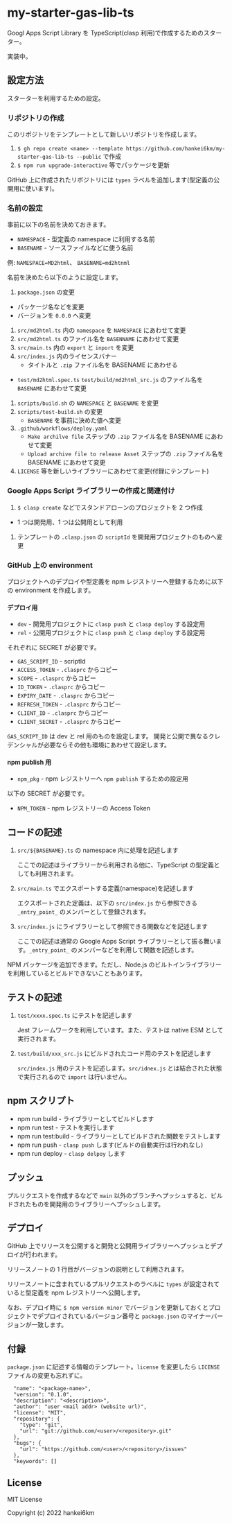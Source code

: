 # my-starter-gas-lib-ts

Googl Apps Script Library を TypeScript(clasp 利用)で作成するためのスターター。

実装中。

## 設定方法

スターターを利用するための設定。

### リポジトリの作成

このリポジトリをテンプレートとして新しいリポジトリを作成します。

1. `$ gh repo create <name> --template https://github.com/hankei6km/my-starter-gas-lib-ts --public` で作成
1. `$ npm run upgrade-interactive` 等でパッケージを更新

GitHub 上に作成されたリポジトリには `types` ラベルを追加します(型定義の公開用に使います)。

### 名前の設定

事前に以下の名前を決めておきます。

- `NAMESPACE` - 型定義の namespace に利用する名前
- `BASENAME` - ソースファイルなどに使う名前

例: `NAMESPACE=MD2html`、 `BASENAME=md2htnml`

名前を決めたら以下のように設定します。

1. `package.json` の変更

- パッケージ名などを変更
- バージョンを `0.0.0` へ変更

1. `src/md2html.ts` 内の `namespace` を `NAMESPACE` にあわせて変更
1. `src/md2html.ts` のファイル名を `BASENNAME` にあわせて変更
1. `src/main.ts` 内の `export` と `inport` を変更
1. `src/index.js` 内のライセンスバナー
   - タイトルと `.zip` ファイル名を BASENAME にあわせる

- `test/md2html.spec.ts` `test/build/md2html_src.js` のファイル名を `BASENAME` にあわせて変更

1. `scripts/build.sh` の `NAMESPACE` と `BASENAME` を変更
1. `scripts/test-build.sh` の変更
   - `BASENAME` を事前に決めた値へ変更
1. `.github/workflows/deploy.yaml`
   - `Make archilve file` ステップの `.zip` ファイル名を BASENAME にあわせて変更
   - `Upload archive file to release Asset` ステップの `.zip` ファイル名を BASENAME にあわせて変更
1. `LICENSE` 等を新しいライブラリーにあわせて変更(付録にテンプレート)

### Google Apps Script ライブラリーの作成と関連付け

1. `$ clasp create` などでスタンドアローンのプロジェクトを 2 つ作成

- 1 つは開発用、1 つは公開用として利用

1. テンプレートの `.clasp.json` の `scriptId` を開発用プロジェクトのものへ変更

### GitHub 上の environment

プロジェクトへのデプロイや型定義を npm レジストリーへ登録するために以下の environment を作成します。

#### デプロイ用

- `dev` - 開発用プロジェクトに `clasp push` と `clasp deploy` する設定用
- `rel` - 公開用プロジェクトに `clasp push` と `clasp deploy` する設定用

それぞれに SECRET が必要です。

- `GAS_SCRIPT_ID` - scriptId
- `ACCESS_TOKEN` - `.clasprc` からコピー
- `SCOPE` - `.clasprc` からコピー
- `ID_TOKEN` - `.clasprc` からコピー
- `EXPIRY_DATE` - `.clasprc` からコピー
- `REFRESH_TOKEN` - `.clasprc` からコピー
- `CLIENT_ID` - `.clasprc` からコピー
- `CLIENT_SECRET` - `.clasprc` からコピー

`GAS_SCRIPT_ID` は dev と rel 用のものを設定します。 開発と公開で異なるクレデンシャルが必要ならその他も環境にあわせて設定します。

#### npm publish 用

- `npm_pkg` - npm レジストリーへ `npm publish` するための設定用

以下の SECRET が必要です。

- `NPM_TOKEN` - npm レジストリーの Access Token

## コードの記述

1. `src/${BASENAME}.ts` の namespace 内に処理を記述します

   ここでの記述はライブラリーから利用される他に、TypeScript の型定義としても利用されます。

1. `src/main.ts` でエクスポートする定義(namespace)を記述します

   エクスポートされた定義は、以下の `src/index.js` から参照できる `_entry_point_` のメンバーとして登録されます。

1. `src/index.js` にライブラリーとして参照できる関数などを記述します

   ここでの記述は通常の Google Apps Script ライブラリーとして振る舞います。`_entry_point_` のメンバーなどを利用して関数を記述します。

NPM パッケージを追加できます。ただし、Node.js のビルトインライブラリーを利用しているとビルドできないこともあります。

## テストの記述

1. `test/xxxx.spec.ts` にテストを記述します

   Jest フレームワークを利用しています。また、テストは native ESM として実行されます。

1. `test/build/xxx_src.js` にビルドされたコード用のテストを記述します

   `src/index.js` 用のテストを記述します。`src/idnex.js` とは結合された状態で実行されるので `import` は行いません。

## npm スクリプト

- npm run build - ライブラリーとしてビルドします
- npm run test - テストを実行します
- npm run test:build - ライブラリーとしてビルドされた関数をテストします
- npm run push - `clasp push` します(ビルドの自動実行は行われなし)
- npm run deploy - `clasp delpoy` します

## プッシュ

プルリクエストを作成するなどで `main` 以外のブランチへプッシュすると、ビルドされたものを開発用のライブラリーへプッシュします。

## デプロイ

GitHub 上でリリースを公開すると開発と公開用ライブラリーへプッシュとデプロイが行われます。

リリースノートの 1 行目がバージョンの説明として利用されます。

リリースノートに含まれているプルリクエストのラベルに `types` が設定されていると型定義を npm レジストリーへ公開します。

なお、デプロイ時に `$ npm version minor` でバージョンを更新しておくとプロジェクトでデプロイされているバージョン番号と `package.json` のマイナーバージョンが一致します。

## 付録

`package.json` に記述する情報のテンプレート。`license` を変更したら `LICENSE` ファイルの変更も忘れずに。

```
  "name": "<package-name>",
  "version": "0.1.0",
  "description": "<description>",
  "author": "user <mail addr> (website url)",
  "license": "MIT",
  "repository": {
    "type": "git",
    "url": "git://github.com/<user>/<repository>.git"
  },
  "bugs": {
    "url": "https://github.com/<user>/<repository>/issues"
  },
  "keywords": []
```

## License

MIT License

Copyright (c) 2022 hankei6km
